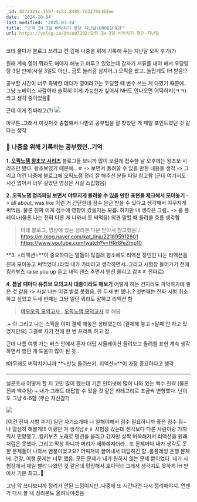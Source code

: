 ```yaml
---
_id: 8277121c-3597-4c51-8495-fd22769463ee
date: '2024-10-04'
last_modified: '2025-03-24'
title: "오픽 IH 3일 벼락치기 했던 지난달\U0001F92F"
url: https://velog.io/@hso07202/오픽-IH-3일-벼락치기-했던-지난달
---
```


코테 풀다가 블로그 쓰려고 켠 김에 나중을 위해 기록해 두는 지난달 오픽 후기(?)

원래 계속 영어 뭐라도 해야지 해놓고 미루고 있었는데 갑자기 서류를 내야 해서 우당탕탕 3일 만에(사실 3일도 아닌.. 금토 놀러감 심지어..) 오픽을 봤고..놀랍게도 IH 받음⁉️

공부할 시간이 너무 촉박한 데다가 영어라고는 코딩할 때 변수 쓰는 게 다였기 때문에..그냥 노베이스 사람이라 솔직히 이게 가능한가 싶어서 NH도 안나오면 어떡하지(ㅋㅋ)라고 생각 중이었음🫠

근데 이게 진짜라고(?)
![](https://velog.velcdn.com/images/hso07202/post/86d12702-6024-44bd-8ead-82dd18404dd0/image.png)

아무튼..그래서 이것저것 종합해서 나만의 공부법을 잘 찾았던 게 제일 포인트였던 것 같다는 생각

### 📕 나중을 위해 기록하는 공부했던..기억

**1. [오픽노잼 왕초보 시리즈](https://youtube.com/playlist?list=PL9Ieg7fw1BJJGtLAoCFrIL95fB-MnhYjm&si=Bq1j-vRr5S88gJY8)**
   블로그들 보니까 많이 보길래 접수한 날 오후에는 왕초보 시리즈만 봤다. 왕초보였기 때문에...ㅎ
   -> 보면서 돌려쓸 수 있을 만한 내용들 생각
   -> 그리고 이건 나중에 블로그에 오픽노잼 정리 잘 해주신 분들 파일 참고함
   (근데 여기서도 시간 없어서 너무 길었던 영상은 사실 스킵했음)
   
**2. 오픽노잼 정리파일 보면서 야무지게 돌려쓸 수 있을 만한 표현들 체크해서 모아놓기**
   -> all about, was like 이런 거 간단한데 점수 은근 받을 수 있다고 생각해서 야무지게 써먹음. 물론 진짜 이게 점수에 영향이 갔을지는 모름. 하지만 내 생각은 그럼..
   -> 롤 플레이나(물론 나는 전혀 다른 게 나와서 못 써먹음) 의견 말할 때 돌려쓸 흐름 생각함

> 아래 블로그, 영상에 있는 정리본 다운 받아서 참고했음!.!
> https://m.blog.naver.com/kat_lina/221895912801
> https://www.youtube.com/watch?v=HRr8feZmp10
   
**3. ⭐리액션⭐**이 중요하다는 말들이 많길래 평소에도 리액션 장인인 나는 리액션을 진짜 모아놓고 써먹었다.(라잌 내가 가비라고 생각하면서..그리고 시험장 들어가기 전에 킹키부츠 raise you up 듣고 내적 댄스 추면서 텐션 올리고 감ㅎㅎ 진짜로)

**4. 틈날 때마다 유튜브 모의고사 대충이라도 해보기**
어떻게 하는 건지라도 파악하기에 좋은 것 같음
   -> 사실 나는 이걸 별로 못했음. 한 두세 번 했나..? 첫번째는 진짜 시험 취소하고 싶었고 두세 번째는 그냥 일단 뭐라도 말하고 리액션 함

> [여우오픽 모의고사 ](https://youtube.com/playlist?list=PLQqxXrxA9EGj_XIfyp1zC8ADRxjamZVut&si=CxnzDtASS2cTNjNJ), [오픽노잼 모의고사](https://youtube.com/playlist?list=PL9Ieg7fw1BJL7dTSO3KnNE1fuz71WyX8j&si=t9ccvCG_GUSxtyuw) 로 해봄 


.+ 아 그리고 나는 스픽을 이미 결제 해놓은 상태였는데 (결제해 놓고 n달째 안 하고 있었지만요) 그걸로 자기 전에 한 번 프리톡 하고 잠..
   

근데 나름 여행 가는 버스 안에서 혼자 대답 시뮬레이션 돌려보고 돌려쓸 표현 계속 생각하면서 했던 게 도움이 많이 된 듯..

❗아무래도 벼락치기니까 **⭐만능 돌려쓰기, 리액션⭐**이 가장 중요하다고 생각

---

설문조사 어떻게 할 지 고민 많이 했는데
기존 인터넷에 많이 나와 있는 백수 전략 (물론 진짜 백수임) + 내가 그래도 대답할 수 있을 것 같은 카테고리로 조금씩 변형했다.
난이도 그냥 6-6함 (무슨 자신감?)

![](https://velog.velcdn.com/images/hso07202/post/d2e8527a-b66c-4c06-9582-c4bbb8cc89b2/image.gif)

[이건 진짜 시험 후기]
일단 자기소개때 나 일해야해서 점수 필요하니까 좋은 점수 줘~ 나 열심히 해볼게!!! 이랬던 거 생각남ㅎㅎ
시험장 갔는데 생각보다 다른 사람이랑 가까워서 민망했고..킹키부츠 노래로 텐션을 올리고 갔지만 살짝 머쓱해져서 리액션을 원래처럼은 못했다. 그리고 막상 하니까 머리가 새하얘지더라..
또 문제마다 내가 생각도 못 한 문제들이 나와서 멘붕이었고요? 어찌저찌 끌어내서 대답하긴 함..롤플레잉 은행 문제에..건강, 여행 문제는 너무 했음. 모든 문제가 내가 원하지 않는 문제 뿐이었다.
내가 시험장에서 제일 빨리 나왔던 것 같은데 민망해서 호다닥🙄
그래서 생각지도 못하게 IH 받아서 기분 최고..🙌

그냥 막 쓰다보니까 정리가 안된 느낌이지만..나중에 또 시간나면 다시 정리해야지. 언젠가 다시 볼 내 정리본도 올려놔야겠음